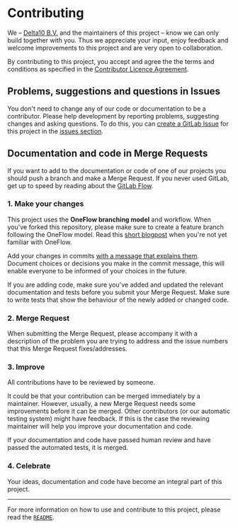 # Contributing

We – [Delta10 B.V.](https://www.delta10.nl/) and the maintainers of this project – know we can only build together with you. Thus we appreciate your input, enjoy feedback and welcome improvements to this project and are very open to collaboration.

By contributing to this project, you accept and agree the the terms and conditions as specified in the [Contributor Licence Agreement](CLA.md).

## Problems, suggestions and questions in Issues

You don't need to change any of our code or documentation to be a contributor. Please help development by reporting problems, suggesting changes and asking questions. To do this, you can [create a GitLab Issue](https://docs.gitlab.com/ee/user/project/issues/index.html#issues) for this project in the [issues section](https://gitlab.com/delta10/project-template/issues).

## Documentation and code in Merge Requests

If you want to add to the documentation or code of one of our projects you should push a branch and make a Merge Request. If you never used GitLab, get up to speed by reading about the [GitLab Flow](https://about.gitlab.com/2014/09/29/gitlab-flow/).

### 1. Make your changes

This project uses the **OneFlow branching model** and workflow. When you've forked this repository, please make sure to create a feature branch following the OneFlow model. Read this [short blogpost](http://endoflineblog.com/oneflow-a-git-branching-model-and-workflow) when you're not yet familiar with OneFlow.

Add your changes in commits [with a message that explains them](https://robots.thoughtbot.com/5-useful-tips-for-a-better-commit-message). Document choices or decisions you make in the commit message, this will enable everyone to be informed of your choices in the future.

If you are adding code, make sure you've added and updated the relevant documentation and tests before you submit your Merge Request. Make sure to write tests that show the behaviour of the newly added or changed code.

### 2. Merge Request

When submitting the Merge Request, please accompany it with a description of the problem you are trying to address and the issue numbers that this Merge Request fixes/addresses.

### 3. Improve

All contributions have to be reviewed by someone.

It could be that your contribution can be merged immediately by a maintainer. However, usually, a new Merge Request needs some improvements before it can be merged. Other contributors (or our automatic testing system) might have feedback. If this is the case the reviewing maintainer will help you improve your documentation and code.

If your documentation and code have passed human review and have passed the automated tests, it is merged.

### 4. Celebrate

Your ideas, documentation and code have become an integral part of this project.

---

For more information on how to use and contribute to this project, please read the [`README`](README.md).
